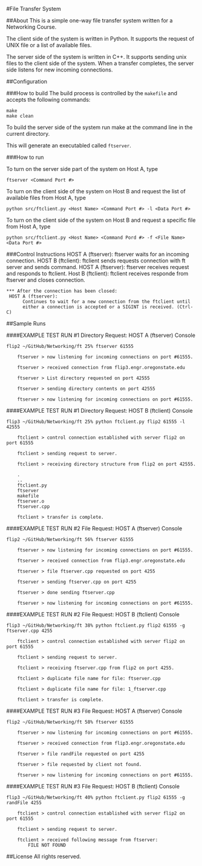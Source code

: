 #File Transfer System

##About
This is a simple one-way file transfer system written for a Networking Course.

The client side of the system is written in Python. It supports  the request of UNIX file or a list of available files.

The server side of the system is written in C++. It supports sending unix files to the client side of the system. When a transfer completes, the server side listens for new incoming connections.



##Configuration

###How to build
The build process is controlled by the `makefile` and accepts the following commands:
```
make
make clean
```
To build the server side of the system run make at the command line in the current directory.

This will generate an executabled called `ftserver`.

###How to run

To turn on the server side part of the system on Host A, type
```
ftserver <Command Port #>
```

To turn on the client side of the system on Host B and request the list of available files from Host A, type
```
python src/ftclient.py <Host Name> <Command Port #> -l <Data Port #>
```

To turn on the client side of the system on Host B and request a specific file from Host A, type
```
python src/ftclient.py <Host Name> <Command Pord #> -f <File Name> <Data Port #>
```

###Control Instructions
    HOST A (ftserver):
        ftserver waits for an incoming connection.
    HOST B (ftclient):
        ftclient sends requests connection with ft server and sends command.
    HOST A (ftserver):
        ftserver receives request and responds to ftclient.
    Host B (ftclient):
        ftclient receives responde from ftserver and closes connection.


    *** After the connection has been closed:
     HOST A (ftserver):
          Continues to wait for a new connection from the ftclient until
          either a connection is accepted or a SIGINT is received. (Ctrl-C)


##Sample Runs

####EXAMPLE TEST RUN #1 Directory Request: HOST A (ftserver) Console
```
flip2 ~/GitHub/Networking/ft 25% ftserver 61555

    ftserver > now listening for incoming connections on port #61555.

    ftserver > received connection from flip3.engr.oregonstate.edu

    ftserver > List directory requested on port 42555

    ftserver > sending directory contents on port 42555

    ftserver > now listening for incoming connections on port #61555.
```

####EXAMPLE TEST RUN #1 Directory Request: HOST B (ftclient) Console
```
flip3 ~/GitHub/Networking/ft 25% python ftclient.py flip2 61555 -l 42555

    ftclient > control connection established with server flip2 on port 61555

    ftclient > sending request to server.

    ftclient > receiving directory structure from flip2 on port 42555.

    .
    ..
    ftclient.py
    ftserver
    makefile
    ftserver.o
    ftserver.cpp

    ftclient > transfer is complete.
```


####EXAMPLE TEST RUN #2 File Request: HOST A (ftserver) Console
```
flip2 ~/GitHub/Networking/ft 56% ftserver 61555

    ftserver > now listening for incoming connections on port #61555.

    ftserver > received connection from flip3.engr.oregonstate.edu

    ftserver > file ftserver.cpp requested on port 4255

    ftserver > sending ftserver.cpp on port 4255

    ftserver > done sending ftserver.cpp

    ftserver > now listening for incoming connections on port #61555.
```

####EXAMPLE TEST RUN #2 File Request: HOST B (ftclient) Console
```
flip3 ~/GitHub/Networking/ft 38% python ftclient.py flip2 61555 -g ftserver.cpp 4255 

    ftclient > control connection established with server flip2 on port 61555

    ftclient > sending request to server.

    ftclient > receiving ftserver.cpp from flip2 on port 4255.

    ftclient > duplicate file name for file: ftserver.cpp

    ftclient > duplicate file name for file: 1_ftserver.cpp

    ftclient > transfer is complete.
```

####EXAMPLE TEST RUN #3 File Request: HOST A (ftserver) Console
```
flip2 ~/GitHub/Networking/ft 58% ftserver 61555

    ftserver > now listening for incoming connections on port #61555.

    ftserver > received connection from flip3.engr.oregonstate.edu

    ftserver > file randFile requested on port 4255

    ftserver > file requested by client not found.

    ftserver > now listening for incoming connections on port #61555.

```
####EXAMPLE TEST RUN #3 File Request: HOST B (ftclient) Console
```
flip3 ~/GitHub/Networking/ft 40% python ftclient.py flip2 61555 -g randFile 4255

    ftclient > control connection established with server flip2 on port 61555

    ftclient > sending request to server.

    ftclient > received following message from ftserver: 
        FILE NOT FOUND
```


##License
All rights reserved.




     
     
